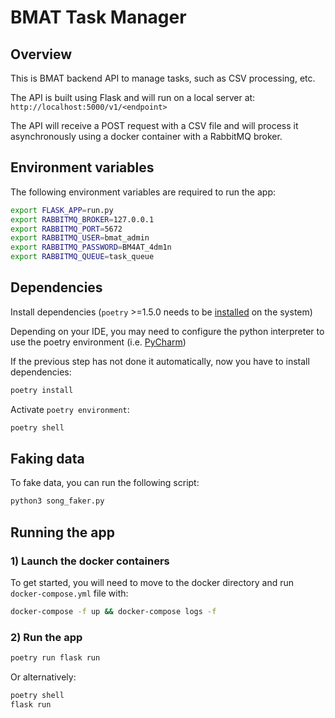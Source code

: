 # BMAT Task Manager

## Overview

This is BMAT backend API to manage tasks, such as CSV processing, etc.

The API is built using Flask and will run on a local server at: `http://localhost:5000/v1/<endpoint>`

The API will receive a POST request with a CSV file and will process it asynchronously using a docker container with a RabbitMQ broker.

## Environment variables

The following environment variables are required to run the app:

```sh
export FLASK_APP=run.py
export RABBITMQ_BROKER=127.0.0.1
export RABBITMQ_PORT=5672
export RABBITMQ_USER=bmat_admin
export RABBITMQ_PASSWORD=BM4AT_4dm1n
export RABBITMQ_QUEUE=task_queue
````

## Dependencies

Install dependencies (`poetry` >=1.5.0 needs to be [installed](https://python-poetry.org/docs/#installing-with-the-official-installer) on the system)

Depending on your IDE, you may need to configure the python interpreter to use the poetry environment (i.e. [PyCharm](https://www.jetbrains.com/help/pycharm/poetry.html))

If the previous step has not done it automatically, now you have to install dependencies:

```sh
poetry install
```

Activate `poetry environment`:

```sh
poetry shell
```

## Faking data

To fake data, you can run the following script:
    
```sh
python3 song_faker.py
```

## Running the app

### 1) Launch the docker containers

To get started, you will need to move to the docker directory and run `docker-compose.yml` file with:

```sh
docker-compose -f up && docker-compose logs -f 
```

### 2) Run the app

```sh
poetry run flask run
```
Or alternatively:
```sh
poetry shell
flask run
```
